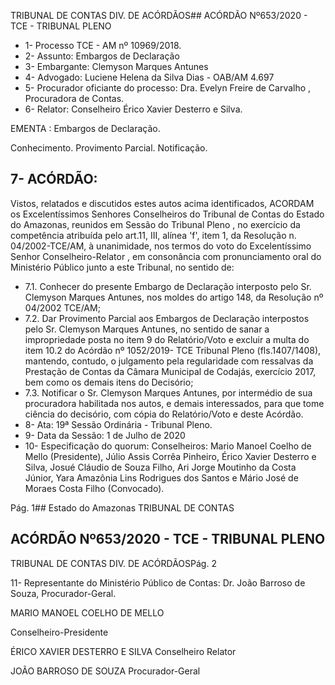 TRIBUNAL DE CONTAS DIV. DE ACÓRDÃOS## ACÓRDÃO Nº653/2020 - TCE - TRIBUNAL PLENO

- 1- Processo TCE - AM nº 10969/2018.
- 2- Assunto: Embargos de Declaração
- 3- Embargante: Clemyson Marques Antunes
- 4- Advogado: Luciene Helena da Silva Dias - OAB/AM 4.697
- 5- Procurador oficiante do processo: Dra. Evelyn Freire de Carvalho , Procuradora de Contas.
- 6- Relator: Conselheiro Érico Xavier Desterro e Silva.

EMENTA : Embargos de Declaração.

Conhecimento. Provimento Parcial. Notificação.

## 7- ACÓRDÃO:

Vistos, relatados e discutidos estes autos acima identificados, ACORDAM os Excelentíssimos Senhores Conselheiros do Tribunal de Contas do Estado do Amazonas, reunidos em Sessão do Tribunal Pleno , no exercício da competência atribuída pelo art.11, III,  alínea 'f', item 1, da Resolução n. 04/2002-TCE/AM, à unanimidade, nos termos do voto do Excelentíssimo Senhor Conselheiro-Relator , em consonância com pronunciamento oral do Ministério Público junto a este Tribunal, no sentido de:

- 7.1. Conhecer do  presente  Embargo  de  Declaração  interposto  pelo Sr. Clemyson Marques Antunes, nos moldes do artigo 148, da Resolução nº 04/2002 TCE/AM;
- 7.2. Dar Provimento Parcial aos Embargos de Declaração interpostos pelo Sr. Clemyson Marques Antunes, no sentido de sanar a impropriedade posta  no  item  9  do  Relatório/Voto  e  excluir  a  multa  do  item  10.2 do Acórdão nº 1052/2019- TCE Tribunal Pleno (fls.1407/1408), mantendo, contudo, o julgamento pela regularidade com ressalvas da Prestação de Contas da Câmara Municipal de Codajás, exercício 2017, bem como os demais itens do Decisório;
- 7.3. Notificar o  Sr.  Clemyson  Marques  Antunes,  por  intermédio  de  sua procuradora habilitada nos autos, e demais interessados, para que tome ciência do decisório, com cópia do Relatório/Voto e deste Acórdão.
- 8- Ata: 19ª Sessão Ordinária - Tribunal Pleno.
- 9- Data da Sessão: 1 de Julho de 2020
- 10-  Especificação do quorum: Conselheiros: Mario Manoel Coelho de Mello (Presidente), Júlio Assis Corrêa Pinheiro, Érico Xavier Desterro e Silva, Josué Cláudio de Souza Filho, Ari Jorge Moutinho da Costa Júnior, Yara Amazônia Lins Rodrigues dos Santos e Mário José de Moraes Costa Filho (Convocado).

Pág. 1## Estado do Amazonas TRIBUNAL DE CONTAS

## ACÓRDÃO Nº653/2020 - TCE - TRIBUNAL PLENO

TRIBUNAL DE CONTAS DIV. DE ACÓRDÃOSPág. 2

11-  Representante  do  Ministério  Público  de  Contas: Dr. João  Barroso  de  Souza, Procurador-Geral.

MARIO MANOEL COELHO DE MELLO

Conselheiro-Presidente

ÉRICO XAVIER DESTERRO E SILVA Conselheiro Relator

JOÃO BARROSO DE SOUZA Procurador-Geral
